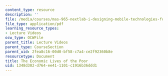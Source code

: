 ```yaml
---
content_type: resource
description: ''
file: /media/courses/mas-965-nextlab-i-designing-mobile-technologies-for-the-next-billion-users-fall-2008/1348d302d764ee411101c1916b36ddd1_MITMAS_965F08_Lec05_ss.pdf
file_type: application/pdf
learning_resource_types:
- Lecture Videos
ocw_type: OCWFile
parent_title: Lecture Videos
parent_type: CourseSection
parent_uid: 2fea8c16-00d0-bf58-c7a4-ce2f92360b8e
resourcetype: Document
title: The Economic Lives of the Poor
uid: 1348d302-d764-ee41-1101-c1916b36ddd1
---
```

